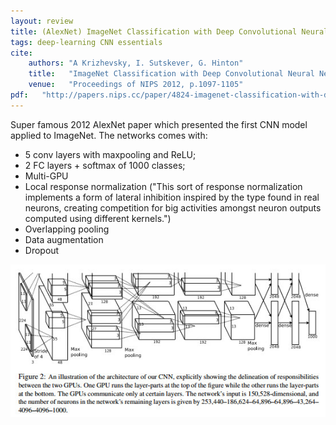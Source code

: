 ```yaml
---
layout: review
title: (AlexNet) ImageNet Classification with Deep Convolutional Neural Networks
tags: deep-learning CNN essentials
cite:
    authors: "A Krizhevsky, I. Sutskever, G. Hinton"
    title:   "ImageNet Classification with Deep Convolutional Neural Networks"
    venue:   "Proceedings of NIPS 2012, p.1097-1105"
pdf:   "http://papers.nips.cc/paper/4824-imagenet-classification-with-deep-convolutional-neural-networks.pdf"
---
```


 
Super famous 2012 AlexNet paper which presented the first CNN model applied to ImageNet.  The networks comes with:

* 5 conv layers with maxpooling and ReLU;
* 2 FC layers + softmax of 1000 classes;
* Multi-GPU
* Local response normalization ("This sort of response normalization implements a form of lateral inhibition inspired by the type found in real neurons, creating competition for big activities amongst neuron outputs computed using different kernels.")
* Overlapping pooling
* Data augmentation
* Dropout

![](/deep-learning/images/alexnet/alexnet.jpg)

